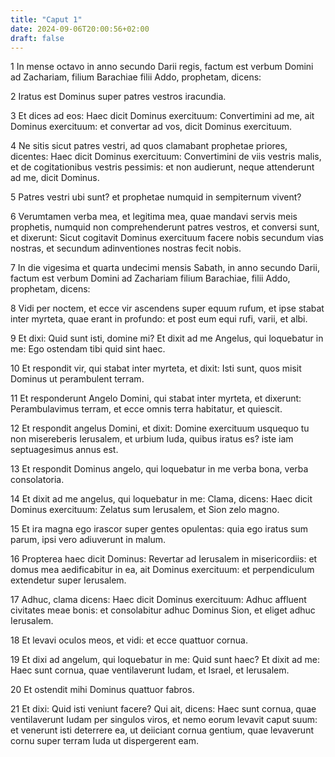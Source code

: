 ```yaml
---
title: "Caput 1"
date: 2024-09-06T20:00:56+02:00
draft: false
---
```



1 In mense octavo in anno secundo Darii regis, factum est verbum Domini ad Zachariam, filium Barachiae filii Addo, prophetam, dicens:

2 Iratus est Dominus super patres vestros iracundia.

3 Et dices ad eos: Haec dicit Dominus exercituum: Convertimini ad me, ait Dominus exercituum: et convertar ad vos, dicit Dominus exercituum.

4 Ne sitis sicut patres vestri, ad quos clamabant prophetae priores, dicentes: Haec dicit Dominus exercituum: Convertimini de viis vestris malis, et de cogitationibus vestris pessimis: et non audierunt, neque attenderunt ad me, dicit Dominus.

5 Patres vestri ubi sunt? et prophetae numquid in sempiternum vivent?

6 Verumtamen verba mea, et legitima mea, quae mandavi servis meis prophetis, numquid non comprehenderunt patres vestros, et conversi sunt, et dixerunt: Sicut cogitavit Dominus exercituum facere nobis secundum vias nostras, et secundum adinventiones nostras fecit nobis.

7 In die vigesima et quarta undecimi mensis Sabath, in anno secundo Darii, factum est verbum Domini ad Zachariam filium Barachiae, filii Addo, prophetam, dicens:

8 Vidi per noctem, et ecce vir ascendens super equum rufum, et ipse stabat inter myrteta, quae erant in profundo: et post eum equi rufi, varii, et albi.

9 Et dixi: Quid sunt isti, domine mi? Et dixit ad me Angelus, qui loquebatur in me: Ego ostendam tibi quid sint haec.

10 Et respondit vir, qui stabat inter myrteta, et dixit: Isti sunt, quos misit Dominus ut perambulent terram.

11 Et responderunt Angelo Domini, qui stabat inter myrteta, et dixerunt: Perambulavimus terram, et ecce omnis terra habitatur, et quiescit.

12 Et respondit angelus Domini, et dixit: Domine exercituum usquequo tu non misereberis Ierusalem, et urbium Iuda, quibus iratus es? iste iam septuagesimus annus est.

13 Et respondit Dominus angelo, qui loquebatur in me verba bona, verba consolatoria.

14 Et dixit ad me angelus, qui loquebatur in me: Clama, dicens: Haec dicit Dominus exercituum: Zelatus sum Ierusalem, et Sion zelo magno.

15 Et ira magna ego irascor super gentes opulentas: quia ego iratus sum parum, ipsi vero adiuverunt in malum.

16 Propterea haec dicit Dominus: Revertar ad Ierusalem in misericordiis: et domus mea aedificabitur in ea, ait Dominus exercituum: et perpendiculum extendetur super Ierusalem.

17 Adhuc, clama dicens: Haec dicit Dominus exercituum: Adhuc affluent civitates meae bonis: et consolabitur adhuc Dominus Sion, et eliget adhuc Ierusalem.

18 Et levavi oculos meos, et vidi: et ecce quattuor cornua.

19 Et dixi ad angelum, qui loquebatur in me: Quid sunt haec? Et dixit ad me: Haec sunt cornua, quae ventilaverunt Iudam, et Israel, et Ierusalem.

20 Et ostendit mihi Dominus quattuor fabros.

21 Et dixi: Quid isti veniunt facere? Qui ait, dicens: Haec sunt cornua, quae ventilaverunt Iudam per singulos viros, et nemo eorum levavit caput suum: et venerunt isti deterrere ea, ut deiiciant cornua gentium, quae levaverunt cornu super terram Iuda ut dispergerent eam.

